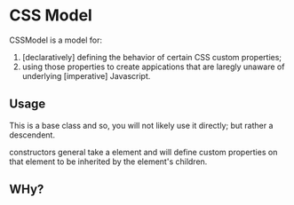 # CSS Model

CSSModel is a model for:

1. [declaratively] defining the behavior of
   certain CSS custom properties;
2. using those properties to create appications
   that are laregly unaware of
   underlying [imperative] Javascript.

## Usage

This is a base class and so,
you will not likely use it directly;
but rather a descendent.

constructors general take a element and will define
custom properties on that element to be
inherited by the element's children.

##

## WHy?
